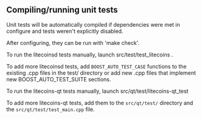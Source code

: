 Compiling/running unit tests
------------------------------------

Unit tests will be automatically compiled if dependencies were met in configure
and tests weren't explicitly disabled.

After configuring, they can be run with 'make check'.

To run the litecoinsd tests manually, launch src/test/test_litecoins .

To add more litecoinsd tests, add `BOOST_AUTO_TEST_CASE` functions to the existing
.cpp files in the test/ directory or add new .cpp files that
implement new BOOST_AUTO_TEST_SUITE sections.

To run the litecoins-qt tests manually, launch src/qt/test/litecoins-qt_test

To add more litecoins-qt tests, add them to the `src/qt/test/` directory and
the `src/qt/test/test_main.cpp` file.
